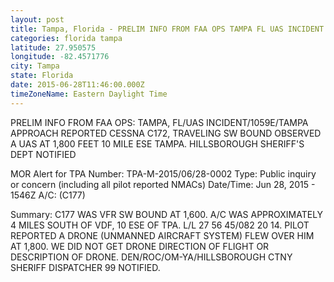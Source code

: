 ```yaml
---
layout: post
title: Tampa, Florida - PRELIM INFO FROM FAA OPS TAMPA FL UAS INCIDENT 1059E TAMPA APPROACH REPORTED CESSNA C172
categories: florida tampa
latitude: 27.950575
longitude: -82.4571776
city: Tampa
state: Florida
date: 2015-06-28T11:46:00.000Z
timeZoneName: Eastern Daylight Time
---
```


PRELIM INFO FROM FAA OPS: TAMPA, FL/UAS INCIDENT/1059E/TAMPA APPROACH REPORTED CESSNA C172, TRAVELING SW BOUND OBSERVED A UAS AT 1,800 FEET 10 MILE ESE TAMPA. HILLSBOROUGH SHERIFF'S DEPT NOTIFIED 


MOR Alert for TPA
Number: TPA-M-2015/06/28-0002
Type: Public inquiry or concern (including all pilot reported NMACs)
Date/Time: Jun 28, 2015 - 1546Z
A/C: (C177)

Summary: C177 WAS VFR SW BOUND AT 1,600. A/C WAS APPROXIMATELY 4 MILES SOUTH OF VDF, 10 ESE OF TPA. L/L 27 56 45/082 20 14. PILOT REPORTED A DRONE (UNMANNED AIRCRAFT SYSTEM) FLEW OVER HIM AT 1,800. WE DID NOT GET DRONE DIRECTION OF FLIGHT OR DESCRIPTION OF DRONE. DEN/ROC/OM-YA/HILLSBOROUGH CTNY SHERIFF DISPATCHER 99 NOTIFIED.